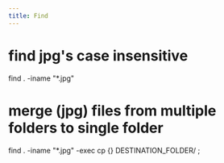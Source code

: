 ```yaml
---
title: Find
---
```


# find jpg's case insensitive
  find . -iname "*.jpg"

# merge (jpg) files from multiple folders to single folder
  find . -iname "*.jpg" -exec cp {} DESTINATION_FOLDER/ \;
